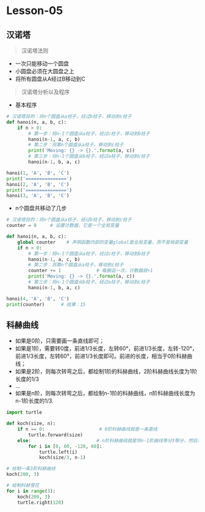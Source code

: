 # **Lesson-05**

## **汉诺塔**

> 汉诺塔法则

- 一次只能移动一个圆盘
- 小圆盘必须在大圆盘之上
- 将所有圆盘从A经过B移动到C

> 汉诺塔分析以及程序

- 基本程序

```python
# 汉诺塔目的：将n个圆盘从a柱子，经过b柱子，移动到c柱子
def hanoi(n, a, b, c):
    if n > 0:
        # 第一步：将n-1个圆盘从a柱子，经过c柱子，移动到b柱子
        hanoi(n-1, a, c, b)
        # 第二步：将第n个圆盘从a柱子，移动到c柱子
        print('Moving: {} -> {}.'.format(a, c))
        # 第三步：将n-1个圆盘从b柱子，经过a柱子，移动到c柱子
        hanoi(n-1, b, a, c)

hanoi(1, 'A', 'B', 'C')
print('===============')
hanoi(2, 'A', 'B', 'C')
print('===============')
hanoi(3, 'A', 'B', 'C')
```

- n个圆盘共移动了几步

```python
# 汉诺塔目的：将n个圆盘从a柱子，经过b柱子，移动到c柱子
counter = 0     # 设置计数器，它是一个全局变量

def hanoi(n, a, b, c):
    global counter    # 声明函数内部的变量global是全局变量，而不是局部变量
    if n > 0:
        # 第一步：将n-1个圆盘从a柱子，经过c柱子，移动到b柱子
        hanoi(n-1, a, c, b)
        # 第二步：将第n个圆盘从a柱子，移动到c柱子
        counter += 1             # 每搬运一次，计数器就+1
        print('Moving: {} -> {}.'.format(a, c))
        # 第三步：将n-1个圆盘从b柱子，经过a柱子，移动到c柱子
        hanoi(n-1, b, a, c)

hanoi(4, 'A', 'B', 'C')
print(counter)      # 结果：15
```

## **科赫曲线**
- 如果是0阶，只需要画一条直线即可；
- 如果是1阶，需要转0度，前进1/3长度，左转60°，前进1/3长度，左转-120°，前进1/3长度，左转60°，前进1/3长度即可。前进的长度，相当于0阶科赫曲线；
- 如果是2阶，则每次转弯之后，都绘制1阶的科赫曲线，2阶科赫曲线长度为1阶长度的1/3
- ...
- 如果是n阶，则每次转弯之后，都绘制n-1阶的科赫曲线，n阶科赫曲线长度为n-1阶长度的1/3.

```python
import turtle

def koch(size, n):
    if n == 0:                    # 0阶科赫曲线就是一条直线
        turtle.forward(size)
    else:                        # n阶科赫曲线就是将n-1阶曲线等分3等分，然后转向、绘制n-1阶科赫曲线
        for i in [0, 60, -120, 60]:
            turtle.left(i)
            koch(size/3, n-1)       

# 绘制一条3阶科赫曲线
koch(200, 3)

# 绘制科赫雪花
for i in range(3):
    koch(200, 3)
    turtle.right(120)
```